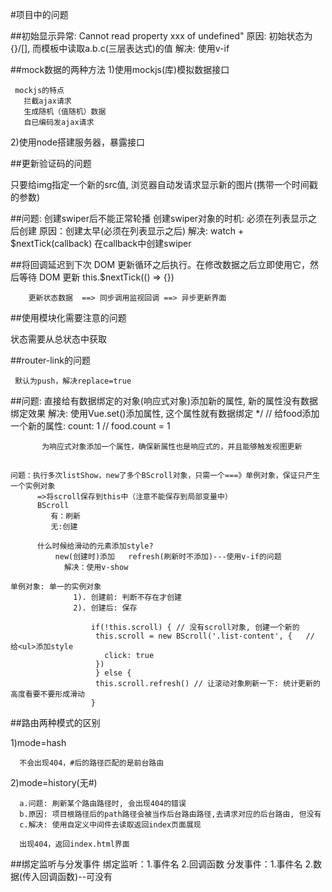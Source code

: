 #项目中的问题

##初始显示异常: Cannot read property xxx of undefined"
         原因: 初始状态为{}/[], 而模板中读取a.b.c(三层表达式)的值
         解决: 使用v-if

##mock数据的两种方法
   1)使用mockjs(库)模拟数据接口

     mockjs的特点
       拦截ajax请求
       生成随机（值随机）数据
       自已编码发ajax请求

   2)使用node搭建服务器，暴露接口

##更新验证码的问题

   只要给img指定一个新的src值, 浏览器自动发请求显示新的图片(携带一个时间戳的参数)

##问题: 创建swiper后不能正常轮播
       创建swiper对象的时机: 必须在列表显示之后创建
       原因：创建太早(必须在列表显示之后)
       解决: watch + $nextTick(callback)  在callback中创建swiper

##将回调延迟到下次 DOM 更新循环之后执行。在修改数据之后立即使用它，然后等待 DOM 更新
        this.$nextTick(() => {})

        更新状态数据  ==> 同步调用监视回调 ==> 异步更新界面

##使用模块化需要注意的问题

 状态需要从总状态中获取

##router-link的问题

     默认为push，解决replace=true

##问题: 直接给有数据绑定的对象(响应式对象)添加新的属性, 新的属性没有数据绑定效果
          解决: 使用Vue.set()添加属性, 这个属性就有数据绑定
           */
          // 给food添加一个新的属性: count: 1
          // food.count = 1

           为响应式对象添加一个属性，确保新属性也是响应式的，并且能够触发视图更新

##
    问题：执行多次listShow，new了多个BScroll对象，只需一个===》单例对象，保证只产生一个实例对象
          =>将scroll保存到this中（注意不能保存到局部变量中）
          BScroll
             有：刷新
             无:创建

          什么时候给滑动的元素添加style?
              new(创建时)添加   refresh(刷新时不添加)---使用v-if的问题
                解决：使用v-show

    单例对象: 单一的实例对象
                  1). 创建前: 判断不存在才创建
                  2). 创建后: 保存

                      if(!this.scroll) { // 没有scroll对象, 创建一个新的
                       this.scroll = new BScroll('.list-content', {   // 给<ul>添加style
                         click: true
                       })
                       } else {
                       this.scroll.refresh() // 让滚动对象刷新一下: 统计更新的高度看要不要形成滑动
                      }


##路由两种模式的区别

   1)mode=hash

      不会出现404，#后的路径匹配的是前台路由
   2)mode=history(无#)

      a.问题: 刷新某个路由路径时, 会出现404的错误
      b.原因: 项目根路径后的path路径会被当作后台路由路径,去请求对应的后台路由, 但没有
      c.解决: 使用自定义中间件去读取返回index页面展现

      出现404，返回index.html界面
##绑定监听与分发事件
     绑定监听：1.事件名  2.回调函数
     分发事件：1.事件名  2.数据(传入回调函数)--可没有